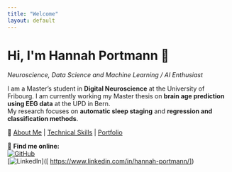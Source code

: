 ```yaml
---
title: "Welcome"
layout: default
---
```


# Hi, I'm Hannah Portmann 👋  
_Neuroscience, Data Science and Machine Learning / AI Enthusiast_

I am a Master’s student in **Digital Neuroscience** at the University of Fribourg.
I am currently working my Master thesis on **brain age prediction using EEG data** at the UPD in Bern.  
My research focuses on **automatic sleep staging** and **regression and classification methods**.  

📌 [About Me](about.md) | [Technical Skills](skills.md) | [Portfolio](portfolio.md)  

🔗 **Find me online:**  
[![GitHub](https://img.shields.io/badge/GitHub-%2312100E.svg?style=flat&logo=github&logoColor=white)](https://github.com/portmannh)  
[![LinkedIn](https://img.shields.io/badge/LinkedIn-%230077B5.svg?style=flat&logo=linkedin&logoColor=white)]([
https://www.linkedin.com/in/hannah-portmann/])  
